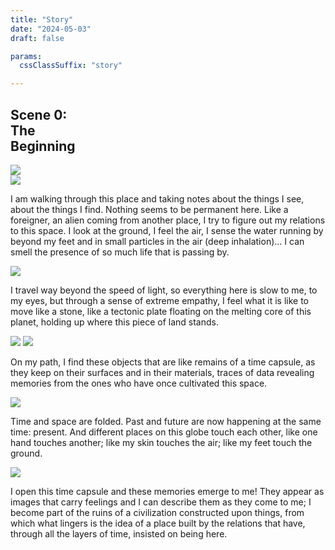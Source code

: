 ```yaml
---
title: "Story"
date: "2024-05-03"
draft: false

params:
  cssClassSuffix: "story"

---
```

<h2 class="green">Scene 0:<br>
    The<br>
    Beginning</h2>
<img src="/images/shamanObj.png">
<br>
<img src="/images/Mirroring_map_grey2.png" class="stickyMap">
<div class="textBox blue">
    <p>I am walking through this place and taking notes about the things I see, about the things I find. Nothing seems to be permanent here. Like a foreigner, an alien coming from another place, I try to figure out my relations to this space. I look at the ground, I feel the air, I sense the water running by beyond my feet and in small particles in the air (deep inhalation)... I can smell the presence of so much life that is passing by.</p>
</div>
<div class="sH"></div>
<img src="/images/mirroring_water.png" class="stickyMap">
<div class="textBox green">
    <p>I travel way beyond the speed of light, so everything here is slow to me, to my eyes, but through a sense of extreme empathy, I feel what it is like to move like a stone, like a tectonic plate floating on the melting core of this planet, holding up where this piece of land stands.</p>
</div>
<img src="/images/yellow_ground2.png" class="stickyMap">
<img src="/images/red_ground.png" class="stickyMap mid">
 <div class="textBox dPink">
    <p>On my path, I find these objects that are like remains of a time capsule, as they keep on their surfaces and in their materials, traces of data revealing memories from the ones who have once cultivated this space.</p>
 </div>
 <img src="/images/Mirroring_map_green.png" class="stickyMap">
 <div class="textBox orange">
    <p>Time and space are folded. Past and future are now happening at the same time: present. And different places on this globe touch each other, like one hand touches another; like my skin touches the air; like my feet touch the ground.</p>
 </div>
 <img src="/images/shamanObj.png" class="shaman">
 <div class="textBox">
     <p>I open this time capsule and these memories emerge to me! They appear as images that carry feelings and I can describe them as they come to me; I become part of the ruins of a civilization constructed upon things, from which what lingers is the idea of a place built by the relations that have, through all the layers of time, insisted on being here.</p>
 </div>
 <div class="lH"></div>
